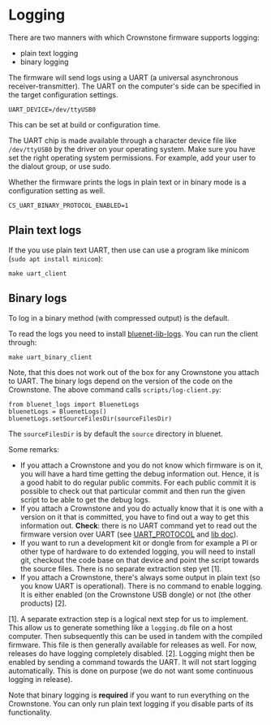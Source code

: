 # Logging

There are two manners with which Crownstone firmware supports logging:

* plain text logging
* binary logging

The firmware will send logs using a UART (a universal asynchronous receiver-transmitter). The UART on the computer's
side can be specified in the target configuration settings.

```
UART_DEVICE=/dev/ttyUSB0
```

This can be set at build or configuration time.

The UART chip is made available through a character device file like `/dev/ttyUSB0` by the driver on your operating 
system. Make sure you have set the right operating system permissions. For example, add your user to the dialout group, or use sudo.

Whether the firmware prints the logs in plain text or in binary mode is a configuration setting as well.

```
CS_UART_BINARY_PROTOCOL_ENABLED=1
```

## Plain text logs

If the you use plain text UART, then use can use a program like minicom (`sudo apt install minicom`):

    make uart_client

## Binary logs

To log in a binary method (with compressed output) is the default.

To read the logs you need to install [bluenet-lib-logs](#https://github.com/crownstone/bluenet-lib-logs/). You can run the client through:

    make uart_binary_client

Note, that this does not work out of the box for any Crownstone you attach to UART. The binary logs depend on the version of the code on the Crownstone. The above command calls `scripts/log-client.py`:


```
from bluenet_logs import BluenetLogs
bluenetLogs = BluenetLogs()
bluenetLogs.setSourceFilesDir(sourceFilesDir)
```

The `sourceFilesDir` is by default the `source` directory in bluenet.

Some remarks:

* If you attach a Crownstone and you do not know which firmware is on it, you will have a hard time getting the debug information out. Hence, it is a good habit to do regular public commits. For each public commit it is possible to check out that particular commit and then run the given script to be able to get the debug logs.
* If you attach a Crownstone and you do actually know that it is one with a version on it that is committed, you have to find out a way to get this information out. **Check**: there is no UART command yet to read out the firmware version over UART (see [UART_PROTOCOL](UART_PROTOCOL.md) and [lib doc](https://github.com/crownstone/crownstone-lib-python-uart/blob/master/DOCUMENTATION.md)).
* If you want to run a development kit or dongle from for example a PI or other type of hardware to do extended logging, you will need to install git, checkout the code base on that device and point the script towards the source files. There is no separate extraction step yet [1].
* If you attach a Crownstone, there's always some output in plain text (so you know UART is operational). There is no command to enable logging. It is either enabled (on the Crownstone USB dongle) or not (the other products) [2].

[1]. A separate extraction step is a logical next step for us to implement. This allow us to generate something like a `logging.db` file on a host computer. Then subsequently this can be used in tandem with the compiled firmware. This file is then generally available for releases as well. For now, releases do have logging completely disabled.
[2]. Logging might then be enabled by sending a command towards the UART. It will not start logging automatically. This is done on purpose (we do not want some continuous logging in release).

Note that binary logging is **required** if you want to run everything on the Crownstone. You can only run plain text logging if you disable parts of its functionality.
